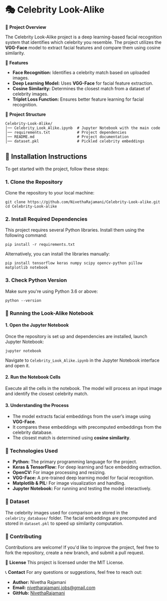 # 🎭 Celebrity Look-Alike

📌 **Project Overview**

The Celebrity Look-Alike project is a deep learning-based facial recognition system that identifies which celebrity you resemble. The project utilizes the **VGG-Face** model to extract facial features and compare them using cosine similarity.

🚀 **Features**

- **Face Recognition:** Identifies a celebrity match based on uploaded images.
- **Deep Learning Model:** Uses **VGG-Face** for facial feature extraction.
- **Cosine Similarity:** Determines the closest match from a dataset of celebrity images.
- **Triplet Loss Function:** Ensures better feature learning for facial recognition.

📂 **Project Structure**

```plaintext
Celebrity-Look-Alike/
│── Celebrity_Look_Alike.ipynb  # Jupyter Notebook with the main code
│── requirements.txt            # Project dependencies
│── README.md                   # Project documentation
│── dataset.pkl                 # Pickled celebrity embeddings
```

## 🔧 Installation Instructions

To get started with the project, follow these steps:

### 1. Clone the Repository

Clone the repository to your local machine:
```
git clone https://github.com/NivethaRajamani/Celebrity-Look-alike.git
cd Celebrity-Look-alike
```

### 2. Install Required Dependencies

This project requires several Python libraries. Install them using the following command:
```
pip install -r requirements.txt
```

Alternatively, you can install the libraries manually:
```
pip install tensorflow keras numpy scipy opencv-python pillow matplotlib notebook
```

### 3. Check Python Version

Make sure you're using Python 3.6 or above:
```
python --version
```

### 📝 Running the Look-Alike Notebook

#### 1. Open the Jupyter Notebook
Once the repository is set up and dependencies are installed, launch Jupyter Notebook:
```
jupyter notebook
```
Navigate to `Celebrity_Look_Alike.ipynb` in the Jupyter Notebook interface and open it.

#### 2. Run the Notebook Cells
Execute all the cells in the notebook. The model will process an input image and identify the closest celebrity match.

#### 3. Understanding the Process
- The model extracts facial embeddings from the user’s image using **VGG-Face**.
- It compares these embeddings with precomputed embeddings from the celebrity database.
- The closest match is determined using **cosine similarity**.

### 📌 Technologies Used

- **Python:** The primary programming language for the project.
- **Keras & TensorFlow:** For deep learning and face embedding extraction.
- **OpenCV:** For image processing and resizing.
- **VGG-Face:** A pre-trained deep learning model for facial recognition.
- **Matplotlib & PIL:** For image visualization and handling.
- **Jupyter Notebook:** For running and testing the model interactively.

### 📂 Dataset
The celebrity images used for comparison are stored in the `celebrity_database/` folder. The facial embeddings are precomputed and stored in `dataset.pkl` to speed up similarity computation.

### 🤝 Contributing
Contributions are welcome! If you'd like to improve the project, feel free to fork the repository, create a new branch, and submit a pull request.

📜 **License**
This project is licensed under the MIT License.

📞 **Contact**
For any questions or suggestions, feel free to reach out:

- **Author:** Nivetha Rajamani
- **Email:** nivetharajamani.jobs@gmail.com
- **GitHub:** [NivethaRajamani](https://github.com/NivethaRajamani)

